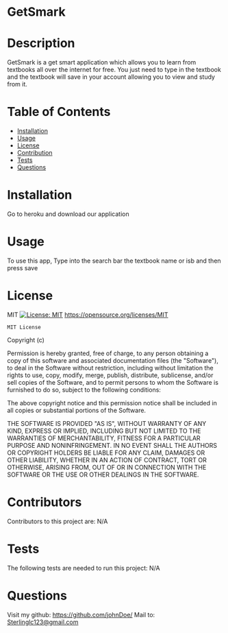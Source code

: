 
  # GetSmark
  # Description
  GetSmark is a get smart application which allows you to learn from textbooks all over the internet for free. You just need to type in the textbook and the textbook will save in your account allowing you to view and study from it.
  # Table of Contents
  * [Installation](#installation)
  * [Usage](#usage)
  * [License](#license)
  * [Contribution](#contribution)
  * [Tests](#tests)
  * [Questions](#questions)

  # Installation
  Go to heroku and download our application
  # Usage 
  To use this app, Type into the search bar the textbook name or isb and then press save
  # License
  MIT
  [![License: MIT](https://img.shields.io/badge/License-MIT-yellow.svg)](https://opensource.org/licenses/MIT)
  https://opensource.org/licenses/MIT
  
    MIT License

Copyright (c) 

Permission is hereby granted, free of charge, to any person obtaining a copy
of this software and associated documentation files (the "Software"), to deal
in the Software without restriction, including without limitation the rights
to use, copy, modify, merge, publish, distribute, sublicense, and/or sell
copies of the Software, and to permit persons to whom the Software is
furnished to do so, subject to the following conditions:

The above copyright notice and this permission notice shall be included in all
copies or substantial portions of the Software.

THE SOFTWARE IS PROVIDED "AS IS", WITHOUT WARRANTY OF ANY KIND, EXPRESS OR
IMPLIED, INCLUDING BUT NOT LIMITED TO THE WARRANTIES OF MERCHANTABILITY,
FITNESS FOR A PARTICULAR PURPOSE AND NONINFRINGEMENT. IN NO EVENT SHALL THE
AUTHORS OR COPYRIGHT HOLDERS BE LIABLE FOR ANY CLAIM, DAMAGES OR OTHER
LIABILITY, WHETHER IN AN ACTION OF CONTRACT, TORT OR OTHERWISE, ARISING FROM,
OUT OF OR IN CONNECTION WITH THE SOFTWARE OR THE USE OR OTHER DEALINGS IN THE
SOFTWARE.
  # Contributors
  Contributors to this project are: N/A
  # Tests
  The following tests are needed to run this project: N/A
  # Questions
  Visit my github: https://github.com/johnDoe/
  Mail to: Sterlinglc123@gmail.com
